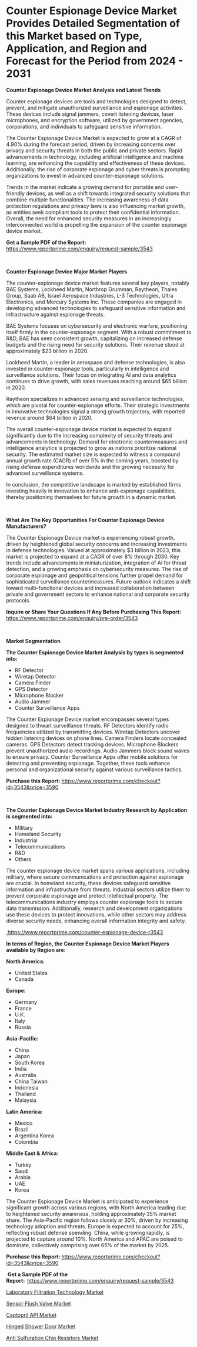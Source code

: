 <p><h1>Counter Espionage Device Market Provides Detailed Segmentation of this Market based on Type, Application, and Region and Forecast for the Period from 2024 - 2031</h1></p><p><strong>Counter Espionage Device Market Analysis and Latest Trends</strong></p>
<p><p>Counter espionage devices are tools and technologies designed to detect, prevent, and mitigate unauthorized surveillance and espionage activities. These devices include signal jammers, covert listening devices, laser microphones, and encryption software, utilized by government agencies, corporations, and individuals to safeguard sensitive information.</p><p>The Counter Espionage Device Market is expected to grow at a CAGR of 4.90% during the forecast period, driven by increasing concerns over privacy and security threats in both the public and private sectors. Rapid advancements in technology, including artificial intelligence and machine learning, are enhancing the capability and effectiveness of these devices. Additionally, the rise of corporate espionage and cyber threats is prompting organizations to invest in advanced counter-espionage solutions.</p><p>Trends in the market indicate a growing demand for portable and user-friendly devices, as well as a shift towards integrated security solutions that combine multiple functionalities. The increasing awareness of data protection regulations and privacy laws is also influencing market growth, as entities seek compliant tools to protect their confidential information. Overall, the need for enhanced security measures in an increasingly interconnected world is propelling the expansion of the counter espionage device market.</p></p>
<p><strong>Get a Sample PDF of the Report:&nbsp;</strong> <a href="https://www.reportprime.com/enquiry/request-sample/3543?utm_campaign=32&utm_medium=2&utm_source=Github&utm_content=ia&utm_term=27112024&utm_id=counter-espionage-device">https://www.reportprime.com/enquiry/request-sample/3543</a></p>
<p>&nbsp;</p>
<p><strong>Counter Espionage Device Major Market Players</strong></p>
<p><p>The counter-espionage device market features several key players, notably BAE Systems, Lockheed Martin, Northrop Grumman, Raytheon, Thales Group, Saab AB, Israel Aerospace Industries, L-3 Technologies, Ultra Electronics, and Mercury Systems Inc. These companies are engaged in developing advanced technologies to safeguard sensitive information and infrastructure against espionage threats.</p><p>BAE Systems focuses on cybersecurity and electronic warfare, positioning itself firmly in the counter-espionage segment. With a robust commitment to R&D, BAE has seen consistent growth, capitalizing on increased defense budgets and the rising need for security solutions. Their revenue stood at approximately $23 billion in 2020.</p><p>Lockheed Martin, a leader in aerospace and defense technologies, is also invested in counter-espionage tools, particularly in intelligence and surveillance solutions. Their focus on integrating AI and data analytics continues to drive growth, with sales revenues reaching around $65 billion in 2020.</p><p>Raytheon specializes in advanced sensing and surveillance technologies, which are pivotal for counter-espionage efforts. Their strategic investments in innovative technologies signal a strong growth trajectory, with reported revenue around $64 billion in 2020.</p><p>The overall counter-espionage device market is expected to expand significantly due to the increasing complexity of security threats and advancements in technology. Demand for electronic countermeasures and intelligence analytics is projected to grow as nations prioritize national security. The estimated market size is expected to witness a compound annual growth rate (CAGR) of over 5% in the coming years, boosted by rising defense expenditures worldwide and the growing necessity for advanced surveillance systems.</p><p>In conclusion, the competitive landscape is marked by established firms investing heavily in innovation to enhance anti-espionage capabilities, thereby positioning themselves for future growth in a dynamic market.</p></p>
<p>&nbsp;</p>
<p><strong>What Are The Key Opportunities For Counter Espionage Device Manufacturers?</strong></p>
<p><p>The Counter Espionage Device market is experiencing robust growth, driven by heightened global security concerns and increasing investments in defense technologies. Valued at approximately $3 billion in 2023, this market is projected to expand at a CAGR of over 8% through 2030. Key trends include advancements in miniaturization, integration of AI for threat detection, and a growing emphasis on cybersecurity measures. The rise of corporate espionage and geopolitical tensions further propel demand for sophisticated surveillance countermeasures. Future outlook indicates a shift toward multi-functional devices and increased collaboration between private and government sectors to enhance national and corporate security protocols.</p></p>
<p><strong>Inquire or Share Your Questions If Any Before Purchasing This Report:</strong> <a href="https://www.reportprime.com/enquiry/pre-order/3543?utm_campaign=32&utm_medium=2&utm_source=Github&utm_content=ia&utm_term=27112024&utm_id=counter-espionage-device">https://www.reportprime.com/enquiry/pre-order/3543</a></p>
<p>&nbsp;</p>
<p><strong>Market Segmentation</strong></p>
<p><strong>The Counter Espionage Device Market Analysis by types is segmented into:</strong></p>
<p><ul><li>RF Detector</li><li>Wiretap Detector</li><li>Camera Finder</li><li>GPS Detector</li><li>Microphone Blocker</li><li>Audio Jammer</li><li>Counter Surveillance Apps</li></ul></p>
<p><p>The Counter Espionage Device market encompasses several types designed to thwart surveillance threats. RF Detectors identify radio frequencies utilized by transmitting devices. Wiretap Detectors uncover hidden listening devices on phone lines. Camera Finders locate concealed cameras. GPS Detectors detect tracking devices. Microphone Blockers prevent unauthorized audio recordings. Audio Jammers block sound waves to ensure privacy. Counter Surveillance Apps offer mobile solutions for detecting and preventing espionage. Together, these tools enhance personal and organizational security against various surveillance tactics.</p></p>
<p><strong>Purchase this Report:&nbsp;</strong><a href="https://www.reportprime.com/checkout?id=3543&price=3590&utm_campaign=32&utm_medium=2&utm_source=Github&utm_content=ia&utm_term=27112024&utm_id=counter-espionage-device">https://www.reportprime.com/checkout?id=3543&price=3590</a></p>
<p>&nbsp;</p>
<p><strong>The Counter Espionage Device Market Industry Research by Application is segmented into:</strong></p>
<p><ul><li>Military</li><li>Homeland Security</li><li>Industrial</li><li>Telecommunications</li><li>R&D</li><li>Others</li></ul></p>
<p><p>The counter espionage device market spans various applications, including military, where secure communications and protection against espionage are crucial. In homeland security, these devices safeguard sensitive information and infrastructure from threats. Industrial sectors utilize them to prevent corporate espionage and protect intellectual property. The telecommunications industry employs counter espionage tools to secure data transmission. Additionally, research and development organizations use these devices to protect innovations, while other sectors may address diverse security needs, enhancing overall information integrity and safety.</p></p>
<p><a href="https://www.reportprime.com/counter-espionage-device-r3543?utm_campaign=32&utm_medium=2&utm_source=Github&utm_content=ia&utm_term=27112024&utm_id=counter-espionage-device">&nbsp;https://www.reportprime.com/counter-espionage-device-r3543</a></p>
<p><strong>In terms of Region, the Counter Espionage Device Market Players available by Region are:</strong></p>
<p>
    <p> <strong> North America: </strong>
        <ul>
            <li>United States</li>
            <li>Canada</li>
        </ul>
        </p> 
    <p> <strong> Europe: </strong>
        <ul>
            <li>Germany</li>
            <li>France</li>
            <li>U.K.</li>
            <li>Italy</li>
            <li>Russia</li>
        </ul>
        </p> 
    <p> <strong> Asia-Pacific: </strong>
        <ul>
            <li>China</li>
            <li>Japan</li>
            <li>South Korea</li>
            <li>India</li>
            <li>Australia</li>
            <li>China Taiwan</li>
            <li>Indonesia</li>
            <li>Thailand</li>
            <li>Malaysia</li>
        </ul>
        </p> 
    <p> <strong> Latin America: </strong>
        <ul>
            <li>Mexico</li>
            <li>Brazil</li>
            <li>Argentina Korea</li>
            <li>Colombia</li>
        </ul>
        </p> 
    <p> <strong> Middle East & Africa: </strong>
        <ul>
            <li>Turkey</li>
            <li>Saudi</li>
            <li>Arabia</li>
            <li>UAE</li>
            <li>Korea</li>
        </ul>
    </p>
    </p>
<p><p>The Counter Espionage Device Market is anticipated to experience significant growth across various regions, with North America leading due to heightened security awareness, holding approximately 35% market share. The Asia-Pacific region follows closely at 30%, driven by increasing technology adoption and threats. Europe is expected to account for 25%, reflecting robust defense spending. China, while growing rapidly, is projected to capture around 10%. North America and APAC are poised to dominate, collectively comprising over 65% of the market by 2025.</p></p>
<p><strong>Purchase this Report: </strong><a href="https://www.reportprime.com/checkout?id=3543&price=3590&utm_campaign=32&utm_medium=2&utm_source=Github&utm_content=ia&utm_term=27112024&utm_id=counter-espionage-device">https://www.reportprime.com/checkout?id=3543&price=3590</a></p>
<p>&nbsp;<strong>Get a Sample PDF of the Report:&nbsp;&nbsp;</strong><a href="https://www.reportprime.com/enquiry/request-sample/3543?utm_campaign=32&utm_medium=2&utm_source=Github&utm_content=ia&utm_term=27112024&utm_id=counter-espionage-device">https://www.reportprime.com/enquiry/request-sample/3543</a></p>
<p><strong></strong></p>
<p><p><a href="https://issuu.com/reportprime-2/docs/laboratory-filtration-technology-ma_6f14b1bbfbb741?utm_campaign=32&utm_medium=2&utm_source=Github&utm_content=ia&utm_term=27112024&utm_id=counter-espionage-device">Laboratory Filtration Technology Market</a></p><p><a href="https://www.linkedin.com/pulse/sensor-flush-valve-market-innovations-trends-comprehensive-study-yyjec?utm_campaign=32&utm_medium=2&utm_source=Github&utm_content=ia&utm_term=27112024&utm_id=counter-espionage-device">Sensor Flush Valve Market</a></p><p><a href="https://issuu.com/reportprime-2/docs/captopril-api-market-size-2030.pptx_9c8043e1f5c23e?utm_campaign=32&utm_medium=2&utm_source=Github&utm_content=ia&utm_term=27112024&utm_id=counter-espionage-device">Captopril API Market</a></p><p><a href="https://www.linkedin.com/pulse/global-hinged-shower-door-market-landscape-future-trends-strategic-gosec?utm_campaign=32&utm_medium=2&utm_source=Github&utm_content=ia&utm_term=27112024&utm_id=counter-espionage-device">Hinged Shower Door Market</a></p><p><a href="https://github.com/ashepherd82/Market-Research-Report-List-6/blob/main/anti-sulfuration-chip-resistors-market.md?utm_campaign=32&utm_medium=2&utm_source=Github&utm_content=ia&utm_term=27112024&utm_id=counter-espionage-device">Anti Sulfuration Chip Resistors Market</a></p></p>